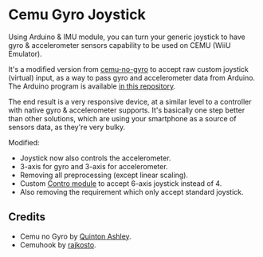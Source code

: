 # Cemu Gyro Joystick

Using Arduino & IMU module, you can turn your generic joystick to have gyro & accelerometer sensors capability to be used on CEMU (WiiU Emulator).

It's a modified version from [cemu-no-gyro](https://github.com/quinton-ashley/cemu-no-gyro/) to accept raw custom joystick (virtual) input, as a way to pass gyro and accelerometer data from Arduino. The Arduino program is available [in this repository](https://github.com/ArsenicBismuth/Arduino-Programs/tree/master/Gyro_Joystick).

The end result is a very responsive device, at a similar level to a controller with native gyro & accelerometer supports. It's basically one step better than other solutions, which are using your smartphone as a source of sensors data, as they're very bulky.

Modified:

-   Joystick now also controls the accelerometer.
-   3-axis for gyro and 3-axis for accelerometer.
-   Removing all preprocessing (except linear scaling).
-   Custom [Contro module](https://github.com/shroudedcode/contro) to accept 6-axis joystick instead of 4.
-   Also removing the requirement which only accept standard joystick.

## Credits
- Cemu no Gyro by [Quinton Ashley](https://github.com/quinton-ashley/).
- Cemuhook by [rajkosto](https://cemuhook.sshnuke.net/).